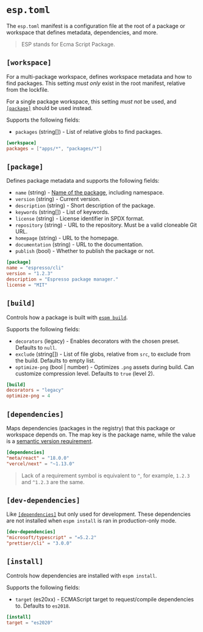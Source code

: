 # `esp.toml`

The `esp.toml` manifest is a configuration file at the root of a package or workspace that defines
metadata, dependencies, and more.

> ESP stands for Ecma Script Package.

## `[workspace]`

For a multi-package workspace, defines workspace metadata and how to find packages. This setting
_must only_ exist in the root manifest, relative from the lockfile.

For a single package workspace, this setting _must not_ be used, and [`[package]`](#package) should
be used instead.

Supports the following fields:

- `packages` (string[]) - List of relative globs to find packages.

```toml
[workspace]
packages = ["apps/*", "packages/*"]
```

## `[package]`

Defines package metadata and supports the following fields:

- `name` (string) - [Name of the package](./package.md#name-requirements), including namespace.
- `version` (string) - Current version.
- `description` (string) - Short description of the package.
- `keywords` (string[]) - List of keywords.
- `license` (string) - License identifier in SPDX format.
- `repository` (string) - URL to the repository. Must be a valid cloneable Git URL.
- `homepage` (string) - URL to the homepage.
- `documentation` (string) - URL to the documentation.
- `publish` (bool) - Whether to publish the package or not.

```toml
[package]
name = "espresso/cli"
version = "1.2.3"
description = "Espresso package manager."
license = "MIT"
```

## `[build]`

Controls how a package is built with [`espm build`](./commands/build.md).

Supports the following fields:

- `decorators` (legacy) - Enables decorators with the chosen preset. Defaults to `null`.
- `exclude` (string[]) - List of file globs, relative from `src`, to exclude from the build.
  Defaults to empty list.
- `optimize-png` (bool | number) - Optimizes `.png` assets during build. Can customize compression
  level. Defaults to `true` (level 2).

```toml
[build]
decorators = "legacy"
optimize-png = 4
```

## `[dependencies]`

Maps dependencies (packages in the registry) that this package or workspace depends on. The map key
is the package name, while the value is a
[semantic version requirement](https://doc.rust-lang.org/cargo/reference/specifying-dependencies.html).

```toml
[dependencies]
"meta/react" = "18.0.0"
"vercel/next" = "~1.13.0"
```

> Lack of a requirement symbol is equivalent to `^`, for example, `1.2.3` and `^1.2.3` are the same.

## `[dev-dependencies]`

Like [`[dependencies]`](#dependencies) but only used for development. These dependencies are not
installed when `espm install` is ran in production-only mode.

```toml
[dev-dependencies]
"microsoft/typescript" = "=5.2.2"
"prettier/cli" = "3.0.0"
```

## `[install]`

Controls how dependencies are installed with `espm install`.

Supports the following fields:

- `target` (es20xx) - ECMAScript target to request/compile dependencies to. Defaults to `es2018`.

```toml
[install]
target = "es2020"
```
